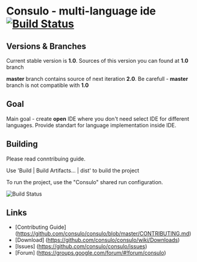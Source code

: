 # Consulo - multi-language ide [![Build Status](http://must-be.org/jenkins/job/consulo/badge/icon)](http://must-be.org/jenkins/job/consulo/)

## Versions & Branches

Current stable version is **1.0**. Sources of this version you can found at **1.0** branch

**master** branch contains source of next iteration **2.0**. Be carefull - **master** branch is not compatible with **1.0**

## Goal

Main goal - create **open** IDE where you don't need select IDE for different languages. Provide standart for language implementation inside IDE. 

## Building

Please read conntribuing guide.

Use 'Build | Build Artifacts... | dist' to build the project

To run the project, use the "Consulo" shared run configuration.

![Build Status](http://must-be.org/vulcanBeta/statusImage?name=consulo)

## Links

* [Contributing Guide] (https://github.com/consulo/consulo/blob/master/CONTRIBUTING.md)
* [Download] (https://github.com/consulo/consulo/wiki/Downloads)
* [Issues] (https://github.com/consulo/consulo/issues)
* [Forum] (https://groups.google.com/forum/#!forum/consulo)
